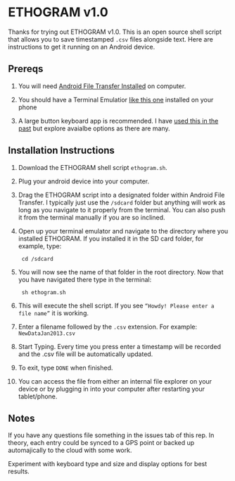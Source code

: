 # ETHOGRAM v1.0 

Thanks for trying out ETHOGRAM v1.0. This is an open source shell script that allows you to save timestamped `.csv` files alongside text. Here are instructions to get it running on an Android device.

 ## Prereqs
 1. You will need [Android File Transfer Installed](https://www.android.com/filetransfer/) on computer.
 
 2. You should have a Terminal Emulatior [like this one](https://play.google.com/store/apps/details?id=jackpal.androidterm&hl=en&gl=US) installed on your phone
 
 3. A large button keyboard app is recommended. I have [used this in the past](https://play.google.com/store/apps/details?id=com.bigbuttons&hl=en&gl=US) but explore avaialbe options as there are many.

## Installation Instructions
1. Download the ETHOGRAM shell script `ethogram.sh`.

2. Plug your android device into your computer.

3. Drag the ETHOGRAM script into a designated folder within Android File Transfer. I typically just use the `/sdcard` folder but anything will work as long as you navigate to it properly from the terminal. You can also push it from the terminal manually if you are so inclined.

4. Open up your terminal emulator and navigate to the directory where you installed ETHOGRAM. If you installed it in the SD card folder, for example, type:

        cd /sdcard

5. You will now see the name of that folder in the root directory. Now that you have navigated there type in the terminal:

        sh ethogram.sh

6. This will execute the shell script. If you see `“Howdy! Please enter a file name”` it is working.

7. Enter a filename followed by the `.csv` extension. For example: `NewDataJan2013.csv`

8. Start Typing. Every time you press enter a timestamp will be recorded and the .csv file will be automatically updated.

9. To exit, type `DONE` when finished. 

10. You can access the file from either an internal file explorer on your device or by plugging in into your computer after restarting your tablet/phone.

## Notes
If you have any questions file something in the issues tab of this rep. In theory, each entry could be synced to a GPS point or backed up automajically to the cloud with some work.

Experiment with keyboard type and size and display options for best results.



